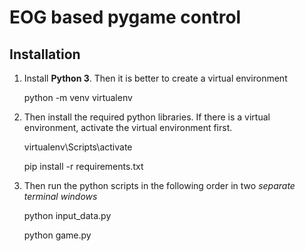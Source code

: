 # EOG based pygame control

## Installation

1. Install **Python 3**. Then it is better to create a virtual environment

    python -m venv  virtualenv

2. Then install the required python libraries. If there is a virtual environment, activate the virtual environment first.

    virtualenv\Scripts\activate

    pip install -r requirements.txt

3. Then run the python scripts in the following order in two _separate terminal windows_

    python input_data.py

    python game.py